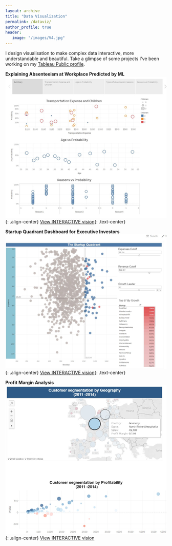 ```yaml
---
layout: archive
title: "Data Visualization"
permalink: /dataviz/
author_profile: true
header:
   image: "/images/V4.jpg"
---
```


I design visualisation to make complex data interactive, more understandable and beautiful. Take a glimpse of some projects I've been working on my [Tableau Public profile](http://bit.ly/2KY4ftohome).


**Explaining Absenteeism at Workplace Predicted by ML**
![image-center](/images/employee_absenteeism/absence.JPG){: .align-center}
 [View INTERACTIVE vision](https://tabsoft.co/2KLfYMW){: .text-center}

**Startup Quadrant Dashboard for Executive Investors**
![image-center](/images/V2.JPG){: .align-center}
 [View INTERACTIVE vision](https://tabsoft.co/30qbW2g){: .text-center}
 

**Profit Margin Analysis**
![image-center](/images/V5.jpg){: .align-center}
 [View INTERACTIVE vision](https://tabsoft.co/2HfQR2R)
